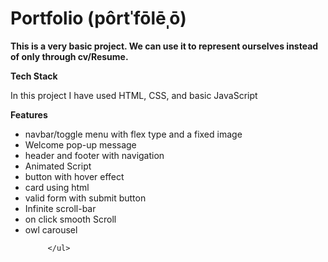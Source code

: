 <h1>Portfolio (pôrtˈfōlēˌō)</h1>

<b> This is a very basic project. We can use it to represent ourselves instead of only through cv/Resume.</b>

<b> Tech Stack</b>
<p>
 In this project I have used HTML, CSS, and basic JavaScript
         </p>
<b> Features </b>
<ul> 
         <li>navbar/toggle menu with flex type and a fixed image</li>
         <li>Welcome pop-up message
        <li>header and footer with navigation
     <li>Animated Script
      <li>button with hover effect
       <li>card using html
       <li>valid form with submit button
        <li> Infinite scroll-bar
         <li> on click smooth Scroll
           <li>owl carousel 
       
         </ul>





